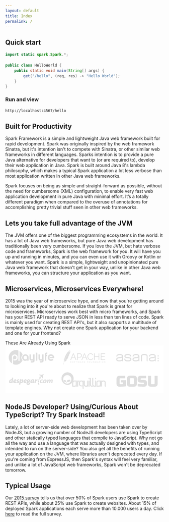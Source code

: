 ```yaml
---
layout: default
title: Index
permalink: /
---
```


## Quick start
~~~java
import static spark.Spark.*;

public class HelloWorld {
    public static void main(String[] args) {
        get("/hello", (req, res) -> "Hello World");
    }
}
~~~

### Run and view
~~~bash
http://localhost:4567/hello
~~~

## Built for Productivity
Spark Framework is a simple and lightweight Java web framework built for rapid development. Spark was originally inspired by the web framework Sinatra, but it's intention isn't to compete with Sinatra, or other similar web frameworks in different languages. Sparks intention is to provide a pure Java alternative for developers that want to (or are required to), develop their web application in Java. Spark is built around Java 8's lambda philosophy, which makes a typical Spark application a lot less verbose than most application written in other Java web frameworks.

Spark focuses on being as simple and straight-forward as possible, without the need for cumbersome (XML) configuration, to enable very fast web application development in pure Java with minimal effort. It’s a totally different paradigm when compared to the overuse of annotations for accomplishing pretty trivial stuff seen in other web frameworks.

## Lets you take full advantage of the JVM
The JVM offers one of the biggest programming ecosystems in the world. It has a lot of Java web frameworks, but pure Java web development has traditionally been very cumbersome. If you love the JVM, but hate verbose code and frameworks, Spark is the web framework for you. It will have you up and running in minutes, and you can even use it with Groovy or Kotlin or whatever you want. Spark is a simple, lightweight and unopinionated pure Java web framework that doesn't get in your way, unlike in other Java web frameworks, you can structure your application as you want.

## Microservices, Microservices Everywhere!
2015 was the year of microservice hype, and now that you're getting around to looking into it you're about to realize that Spark is great for microservices. Microservices work best with micro frameworks, and Spark has your REST API ready to serve JSON in less than ten lines of code. Spark is mainly used for creating REST API's, but it also supports a multitude of template engines. Why not create one Spark application for your backend and one for your frontend?

These Are Already Using Spark
<img src="/img/using-spark.png" alt="Companies using Spark">

## NodeJS Developer? Using/Curious About TypeScript? Try Spark Instead!
Lately, a lot of server-side web development has been taken over by NodeJS, but a growing number of NodeJS developers are using TypeScript and other statically typed languages that compile to JavaScript. Why not go all the way and use a language that was actually designed with types, and intended to run on the server-side? You also get all the benefits of running your application on the JVM, where libraries aren't deprecated every day. If you're coming from ExpressJS, then Spark's syntax will feel very familiar, and unlike a lot of JavaScript web frameworks, Spark won't be deprecated tomorrow.

## Typical Usage
Our [2015 survey](/news#sparksurvey) tells us that over 50% of Spark users use Spark to create REST APIs, while about 25% use Spark to create websites. About 15% of deployed Spark applications each serve more than 10.000 users a day. Click [here](/news#sparksurvey) to read the full survey.